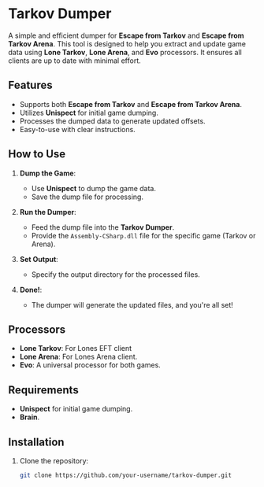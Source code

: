 # Tarkov Dumper

A simple and efficient dumper for **Escape from Tarkov** and **Escape from Tarkov Arena**. This tool is designed to help you extract and update game data using **Lone Tarkov**, **Lone Arena**, and **Evo** processors. It ensures all clients are up to date with minimal effort.

## Features
- Supports both **Escape from Tarkov** and **Escape from Tarkov Arena**.
- Utilizes **Unispect** for initial game dumping.
- Processes the dumped data to generate updated offsets.
- Easy-to-use with clear instructions.

## How to Use

1. **Dump the Game**:
   - Use **Unispect** to dump the game data.
   - Save the dump file for processing.

2. **Run the Dumper**:
   - Feed the dump file into the **Tarkov Dumper**.
   - Provide the `Assembly-CSharp.dll` file for the specific game (Tarkov or Arena).

3. **Set Output**:
   - Specify the output directory for the processed files.

4. **Done!**:
   - The dumper will generate the updated files, and you're all set!

## Processors
- **Lone Tarkov**: For Lones EFT client
- **Lone Arena**: For Lones Arena client.
- **Evo**: A universal processor for both games.

## Requirements
- **Unispect** for initial game dumping.
- **Brain**.

## Installation
1. Clone the repository:
   ```bash
   git clone https://github.com/your-username/tarkov-dumper.git
